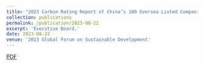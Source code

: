 ```yaml
---
title: "2023 Carbon Rating Report of China’s 100 Oversea Listed Companies"
collection: publications
permalink: /publication/2023-08-22
excerpt: 'Executive Board.'
date: 2023-08-22
venue: '2023 Global Forum on Sustainable Development'
---
```

[PDF](http://side-lab.com.cn:3100/)
